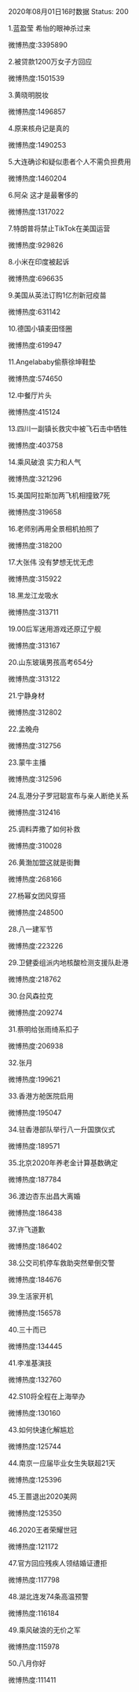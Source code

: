 2020年08月01日16时数据
Status: 200

1.蓝盈莹 希怡的眼神杀过来

微博热度:3395890

2.被贷款1200万女子方回应

微博热度:1501539

3.黄晓明脱妆

微博热度:1496857

4.原来核舟记是真的

微博热度:1490253

5.大连确诊和疑似患者个人不需负担费用

微博热度:1460204

6.阿朵 这才是最奢侈的

微博热度:1317022

7.特朗普将禁止TikTok在美国运营

微博热度:929826

8.小米在印度被起诉

微博热度:696635

9.美国从英法订购1亿剂新冠疫苗

微博热度:631142

10.德国小镇麦田怪圈

微博热度:619947

11.Angelababy偷蔡徐坤鞋垫

微博热度:574650

12.中餐厅片头

微博热度:415124

13.四川一副镇长救灾中被飞石击中牺牲

微博热度:403758

14.乘风破浪 实力和人气

微博热度:321296

15.美国阿拉斯加两飞机相撞致7死

微博热度:319658

16.老师别再用全景相机拍照了

微博热度:318200

17.大张伟 没有梦想无忧无虑

微博热度:315922

18.黑龙江龙吸水

微博热度:313711

19.00后军迷用游戏还原辽宁舰

微博热度:313167

20.山东玻璃男孩高考654分

微博热度:313122

21.宁静身材

微博热度:312802

22.孟晚舟

微博热度:312756

23.蒙牛主播

微博热度:312596

24.乱港分子罗冠聪宣布与亲人断绝关系

微博热度:312416

25.调料弄撒了如何补救

微博热度:310028

26.黄渤加盟这就是街舞

微博热度:268166

27.杨幂女团风穿搭

微博热度:248500

28.八一建军节

微博热度:223226

29.卫健委组派内地核酸检测支援队赴港

微博热度:218762

30.台风森拉克

微博热度:209274

31.蔡明给张雨绮系扣子

微博热度:206938

32.张月

微博热度:199621

33.香港方舱医院启用

微博热度:195047

34.驻香港部队举行八一升国旗仪式

微博热度:189571

35.北京2020年养老金计算基数确定

微博热度:187784

36.渡边杏东出昌大离婚

微博热度:186438

37.许飞道歉

微博热度:186402

38.公交司机停车救助突然晕倒交警

微博热度:184676

39.生活家开机

微博热度:156578

40.三十而已

微博热度:134445

41.李准基演技

微博热度:132760

42.S10将全程在上海举办

微博热度:130160

43.如何快速化解尴尬

微博热度:125744

44.南京一应届毕业女生失联超21天

微博热度:125396

45.王蔷退出2020美网

微博热度:125350

46.2020王者荣耀世冠

微博热度:121172

47.官方回应残疾人领结婚证遭拒

微博热度:117798

48.湖北连发74条高温预警

微博热度:116184

49.乘风破浪的无价之军

微博热度:115978

50.八月你好

微博热度:111411

